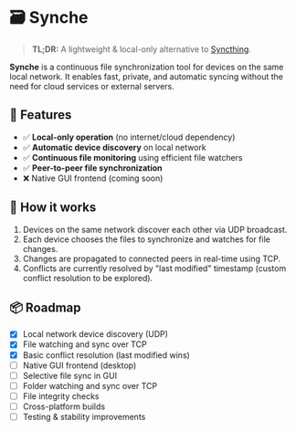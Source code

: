 # 🗃️ Synche

> **TL;DR:** A lightweight & local-only alternative to [Syncthing](https://syncthing.net/).

**Synche** is a continuous file synchronization tool for devices on the same local network. It enables fast, private, and automatic syncing without the need for cloud services or external servers.



## 🚀 Features

- ✅ **Local-only operation** (no internet/cloud dependency)
- ✅ **Automatic device discovery** on local network
- ✅ **Continuous file monitoring** using efficient file watchers
- ✅ **Peer-to-peer file synchronization**
- ❌ Native GUI frontend (coming soon)




## 🔧 How it works

1. Devices on the same network discover each other via UDP broadcast.
2. Each device chooses the files to synchronize and watches for file changes.
3. Changes are propagated to connected peers in real-time using TCP.
4. Conflicts are currently resolved by "last modified" timestamp (custom conflict resolution to be explored).




## 📦 Roadmap

- [x] Local network device discovery (UDP)
- [x] File watching and sync over TCP
- [x] Basic conflict resolution (last modified wins)
- [ ] Native GUI frontend (desktop)
- [ ] Selective file sync in GUI
- [ ] Folder watching and sync over TCP
- [ ] File integrity checks
- [ ] Cross-platform builds
- [ ] Testing & stability improvements